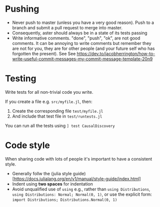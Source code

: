 # Pushing

- Never push to master (unless you have a very good reason).  Push to a branch and submit a pull request to merge into master.
- Consequently, aster should always be in a state of its tests passing
- Write informative comments.  "done", "push", "ok", are not good comments.  It can be annoying to write comments but remember they are not for you, they are for other people (and your future self who has forgotten the present).  See See https://dev.to/jacobherrington/how-to-write-useful-commit-messages-my-commit-message-template-20n9

# Testing
Write tests for all non-trivial code you write.

If you create a file e.g. `src/myfile.jl`, then:
1. Create the corresponding file `test/myfile.jl`
2. And include that test file in `test/runtests.jl`

You can run all the tests using `] test CausalDiscovery`

# Code style
When sharing code with lots of people it's important to have a consistent style.

- Generally follw the (julia style guide)[https://docs.julialang.org/en/v1/manual/style-guide/index.html]
- Indent using __two spaces__ for indentation 
- Avoid unqualified use of `using` e.g., rather than `using Distributions`, `using Distributions: Normal; Normal(0, 1)`, or use the explicit form: `import Distributions; Distributions.Normal(0, 1)`


